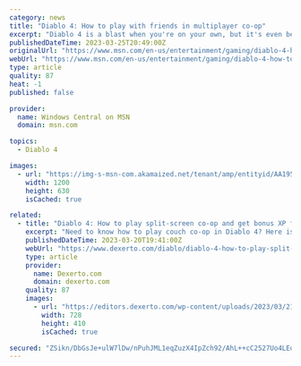 ```yaml
---
category: news
title: "Diablo 4: How to play with friends in multiplayer co-op"
excerpt: "Diablo 4 is a blast when you're on your own, but it's even better when you team up with friends — and we're not talking about Necromancer summons. Indeed, much like the series' past hack-and-slash ..."
publishedDateTime: 2023-03-25T20:49:00Z
originalUrl: "https://www.msn.com/en-us/entertainment/gaming/diablo-4-how-to-play-with-friends-in-multiplayer-co-op/ar-AA1953mv"
webUrl: "https://www.msn.com/en-us/entertainment/gaming/diablo-4-how-to-play-with-friends-in-multiplayer-co-op/ar-AA1953mv"
type: article
quality: 87
heat: -1
published: false

provider:
  name: Windows Central on MSN
  domain: msn.com

topics:
  - Diablo 4

images:
  - url: "https://img-s-msn-com.akamaized.net/tenant/amp/entityid/AA195ajk.img?h=630&w=1200&m=6&q=60&o=t&l=f&f=jpg"
    width: 1200
    height: 630
    isCached: true

related:
  - title: "Diablo 4: How to play split-screen co-op and get bonus XP from parties"
    excerpt: "Need to know how to play couch co-op in Diablo 4? Here is our guide on how to play split-screen co-op and how to get bonus XP while doing so. Diablo 4, the upcoming sequel to Blizzard’s much-beloved ..."
    publishedDateTime: 2023-03-20T19:41:00Z
    webUrl: "https://www.dexerto.com/diablo/diablo-4-how-to-play-split-screen-co-op-and-get-bonus-xp-from-parties-2091692/"
    type: article
    provider:
      name: Dexerto.com
      domain: dexerto.com
    quality: 87
    images:
      - url: "https://editors.dexerto.com/wp-content/uploads/2023/03/21/ezgif-3-e63555e632.jpg"
        width: 728
        height: 410
        isCached: true

secured: "ZSikn/DbGsJe+ulW7lDw/nPuhJML1eqZuzX4IpZch92/AhL++cC2527Uo4LEqMwHrytAUQ2NI493XPbXe2gsnq5Dej658uvCCVsWNA5pN8pSbJYpxFaEFMeS1O/0fgkxLs4vpNoN5RIrC9ECcn3pt4jCfcfNWr6MiGS8n+x0qiDAmwQznltVc/UbszSzjoeqXnV1+bXzf64K4Lgw/wKigXGYBMO7w/qzz11+cptJDP/992itqc2A6Am0y6zq3U8Bta0Pnbfwxngh2glHj39HS0wUcwDmFPkVNA+G6Vz1zsbnpGx+WkIbj9hDhnb2jP1Nd2RfGwYDOJ7LyAgUzDrLgBXPwH7CI7m6/i8wvX9P65E=;bYmq+lDhu5cloUrIvhQrPA=="
---
```


